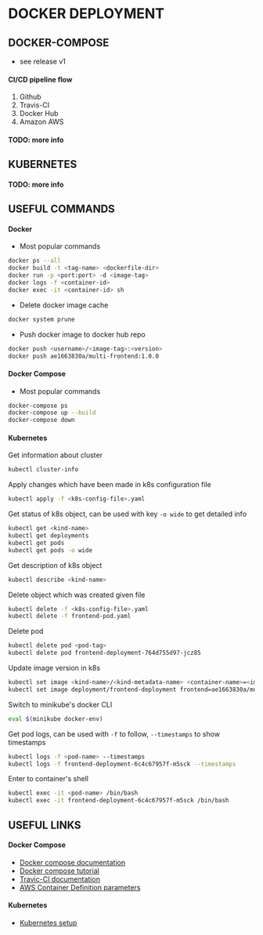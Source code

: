 # DOCKER DEPLOYMENT

## DOCKER-COMPOSE
  - see release v1

#### CI/CD pipeline flow

  1. Github
  2. Travis-CI
  3. Docker Hub
  4. Amazon AWS

#### TODO: more info

## KUBERNETES

#### TODO: more info

## USEFUL COMMANDS

#### Docker

  - Most popular commands
```bash
docker ps --all
docker build -t <tag-name> <dockerfile-dir>
docker run -p <port:port> -d <image-tag>
docker logs -f <container-id>
docker exec -it <container-id> sh
```

  - Delete docker image cache
```bash
docker system prune
```

  - Push docker image to docker hub repo
```bash
docker push <username>/<image-tag>:<version>
docker push ae1663830a/multi-frontend:1.0.0
```
#### Docker Compose

  - Most popular commands
```bash
docker-compose ps
docker-compose up --build
docker-compose down
```

#### Kubernetes

Get information about cluster
```bash
kubectl cluster-info
```

Apply changes which have been made in k8s configuration file
```bash
kubectl apply -f <k8s-config-file>.yaml
```

Get status of k8s object, can be used with key `-o wide` to get detailed info
```bash
kubectl get <kind-name>
kubectl get deployments
kubectl get pods
kubectl get pods -o wide
```

Get description of k8s object
```bash
kubectl describe <kind-name>
```

Delete object which was created given file
```bash
kubectl delete -f <k8s-config-file>.yaml
kubectl delete -f frontend-pod.yaml
```

Delete pod
```bash
kubectl delete pod <pod-tag>
kubectl delete pod frontend-deployment-764d755d97-jcz85
```

Update image version in k8s
```bash
kubectl set image <kind-name>/<kind-metadata-name> <container-name>=<image-tag>
kubectl set image deployment/frontend-deployment frontend=ae1663830a/multi-frontend:1.0.1
```

Switch to minikube's docker CLI
```bash
eval $(minikube docker-env)
```

Get pod logs, can be used with `-f` to follow, `--timestamps` to show timestamps
```bash
kubectl logs -f <pod-name> --timestamps
kubectl logs -f frontend-deployment-6c4c67957f-m5sck --timestamps
```

Enter to container's shell
```bash
kubectl exec -it <pod-name> /bin/bash
kubectl exec -it frontend-deployment-6c4c67957f-m5sck /bin/bash
```

## USEFUL LINKS

#### Docker Compose
  - [Docker compose documentation](https://docs.docker.com/compose/)
  - [Docker compose tutorial](https://www.baeldung.com/dockerizing-spring-boot-application)
  - [Travic-CI documentation](https://docs.travis-ci.com/)
  - [AWS Container Definition parameters](https://docs.aws.amazon.com/AmazonECS/latest/developerguide/task_definition_parameters.html#container_definitions)

#### Kubernetes

  - [Kubernetes setup](https://kubernetes.io/docs/setup/)
